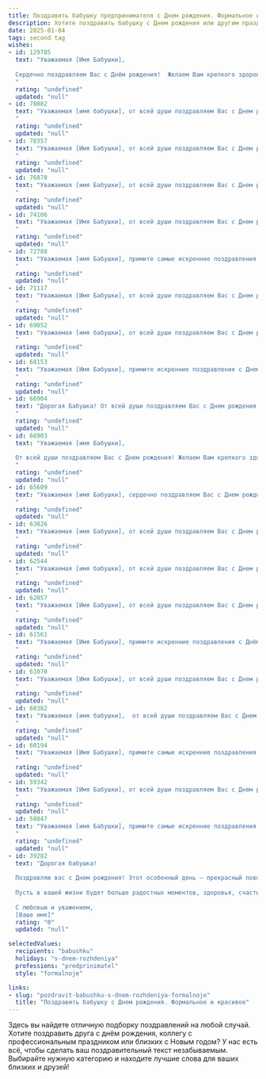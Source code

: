 ```yaml
---
title: Поздравить бабушку предпринимателя c Днем рождения. Формальное и красивое
description: Хотите поздравить бабушку c Днем рождения или другим праздником? Наш ИИ создаст незабываемое поздравление, а вы обязательно выделитесь среди других.  
date: 2025-01-04
tags: second tag
wishes:
- id: 129785
  text: "Уважаемая [Имя Бабушки],
  
  Сердечно поздравляем Вас с Днём рождения!  Желаем Вам крепкого здоровья, долголетия, неиссякаемой энергии и дальнейших успехов в Вашей предпринимательской деятельности. Пусть каждый день приносит радость, а все начинания будут успешными. Счастья, благополучия и  всего самого наилучшего!
  "
  rating: "undefined"
  updated: "null"
- id: 78882
  text: "Уважаемая [имя бабушки], от всей души поздравляем Вас с Днем рождения! Желаем Вам крепкого здоровья, неиссякаемой энергии и новых успехов в Вашем предпринимательском деле. Пусть каждый день приносит Вам радость, вдохновение и новые возможности!
  "
  rating: "undefined"
  updated: "null"
- id: 78357
  text: "Уважаемая [Имя Бабушки], от всей души поздравляем Вас с Днем рождения! Желаем Вам крепкого здоровья,  неиссякаемой энергии,  творческих успехов в Вашем предпринимательском деле и  радости от каждого прожитого дня!
  "
  rating: "undefined"
  updated: "null"
- id: 76878
  text: "Уважаемая [имя Бабушки], от всей души поздравляем Вас с Днем рождения! Желаем Вам крепкого здоровья, неиссякаемой энергии, процветания в Вашем предпринимательском деле и много счастливых моментов в кругу близких!
  "
  rating: "undefined"
  updated: "null"
- id: 74106
  text: "Уважаемая [Имя Бабушки], от всей души поздравляем Вас с Днем рождения! Желаем Вам крепкого здоровья, неугасающей энергии, благополучия и процветания в вашем предпринимательском деле. Пусть каждый день будет полон ярких событий и радости, а все задуманные планы успешно реализуются.
  "
  rating: "undefined"
  updated: "null"
- id: 72788
  text: "Уважаемая [имя Бабушки], примите самые искренние поздравления с Днём рождения! Желаем Вам крепкого здоровья, оптимизма и новых творческих успехов в Вашем предпринимательском деле. Пусть каждый день дарит Вам радость, благополучие и тепло домашнего очага!
  "
  rating: "undefined"
  updated: "null"
- id: 71117
  text: "Уважаемая [Имя Бабушки], от всей души поздравляем Вас с Днем рождения! Желаем Вам крепкого здоровья, благополучия, процветания в Вашем предпринимательском деле и  радости от каждого прожитого дня. Пусть этот год будет полон ярких событий, приятных встреч и успехов во всех начинаниях!
  "
  rating: "undefined"
  updated: "null"
- id: 69052
  text: "Уважаемая [имя бабушки], от всей души поздравляем Вас с Днем рождения! Желаем Вам крепкого здоровья, неиссякаемой энергии и успехов в вашем предпринимательском деле. Пусть каждый день приносит радость, а близкие всегда будут рядом. Счастья Вам и благополучия!
  "
  rating: "undefined"
  updated: "null"
- id: 68153
  text: "Уважаемая [Имя Бабушки], примите искренние поздравления с Днем рождения! Желаем Вам крепкого здоровья, благополучия и процветания Вашего дела. Пусть Ваш предпринимательский талант приносит Вам радость и успехи, а близкие всегда будут рядом, даря тепло и поддержку. С Днем рождения!
  "
  rating: "undefined"
  updated: "null"
- id: 66904
  text: "Дорогая Бабушка! От всей души поздравляем Вас с Днем рождения! Желаем Вам крепкого здоровья, неиссякаемой энергии и успехов в Вашем предпринимательском деле. Пусть каждый день приносит радость, а все задуманное вовремя сбудется!
  "
  rating: "undefined"
  updated: "null"
- id: 66903
  text: "Уважаемая [имя Бабушки],
  
  От всей души поздравляем Вас с Днем рождения! Желаем Вам крепкого здоровья, неиссякаемой энергии и новых успехов в Вашем предпринимательском деле. Пусть каждый день дарит Вам радость, а все задуманные планы успешно реализуются.
  "
  rating: "undefined"
  updated: "null"
- id: 65609
  text: "Уважаемая [имя Бабушки], сердечно поздравляем Вас с Днем рождения! Желаем Вам крепкого здоровья, неисчерпаемой энергии и оптимизма,  чтобы Вы продолжали успешно развивать свой бизнес и радовать близких своим успехом.  Пусть каждый день приносит Вам новые возможности и вдохновение!
  "
  rating: "undefined"
  updated: "null"
- id: 63826
  text: "Уважаемая [имя Бабушки], от всей души поздравляем Вас с Днем рождения! Желаем Вам крепкого здоровья, неиссякаемой энергии, новых успехов в Вашем предпринимательском деле и радости от каждого прожитого дня. Пусть Ваша жизнь будет наполнена любовью, счастьем и благополучием!
  "
  rating: "undefined"
  updated: "null"
- id: 62544
  text: "Уважаемая [имя бабушки], от всей души поздравляем Вас с Днем рождения! Желаем Вам крепкого здоровья, неиссякаемой энергии, процветания Вашему делу и, конечно же, огромного счастья! Пусть каждый день будет наполнен яркими красками и приятными событиями, а Ваша душа всегда остается молодой и светлой!
  "
  rating: "undefined"
  updated: "null"
- id: 62057
  text: "Уважаемая [Имя Бабушки], от всей души поздравляем Вас с Днем рождения! Желаем Вам крепкого здоровья, неиссякаемой энергии и вдохновения в Вашем предпринимательском деле. Пусть каждый день приносит новые успехи и радости, а Ваша жизнь будет наполнена любовью близких и теплыми воспоминаниями.
  "
  rating: "undefined"
  updated: "null"
- id: 61561
  text: "Уважаемая [Имя Бабушки], примите искренние поздравления с Днём рождения! Желаем Вам крепкого здоровья, долголетия, благополучия и успехов в Вашем предпринимательском деле. Пусть каждый день будет наполнен радостью, любовью и гармонией!
  "
  rating: "undefined"
  updated: "null"
- id: 61070
  text: "Уважаемая [Имя Бабушки], от всей души поздравляем Вас с Днем рождения! Желаем Вам крепкого здоровья, неиссякаемой энергии, новых творческих идей и процветания в Вашем предпринимательском деле. Пусть каждый день дарит Вам радость, а окружение - любовь и заботу. Счастья Вам, благополучия и долгих лет жизни!
  "
  rating: "undefined"
  updated: "null"
- id: 60382
  text: "Уважаемая [имя бабушки],  от всей души поздравляем Вас с Днем рождения! Желаем Вам крепкого здоровья, благополучия, процветания и неиссякаемого оптимизма в Вашем предпринимательском деле. Пусть каждый день дарит яркие эмоции и новые возможности для реализации Ваших идей. Пусть Ваша жизнь будет наполнена радостью, любовью и гармонией!
  "
  rating: "undefined"
  updated: "null"
- id: 60194
  text: "Уважаемая [Имя Бабушки], примите самые искренние поздравления с Днем рождения! Желаем Вам крепкого здоровья, долгих лет жизни, благополучия и процветания Вашему бизнесу. Пусть каждый день приносит радость, вдохновение и новые успехи!
  "
  rating: "undefined"
  updated: "null"
- id: 59342
  text: "Уважаемая [Имя Бабушки], от всей души поздравляем Вас с Днем рождения! Желаем Вам крепкого здоровья, неиссякаемой энергии и успехов в Вашем предпринимательском деле. Пусть каждый день приносит новые идеи, удачные сделки и финансовое благополучие!
  "
  rating: "undefined"
  updated: "null"
- id: 58847
  text: "Уважаемая [имя Бабушки], примите самые искренние поздравления с Днем рождения! Вы – пример успешного человека, яркий предприниматель, который вдохновляет своим упорством и целеустремленностью. Желаем Вам крепкого здоровья, неиссякаемой энергии и новых ярких свершений в бизнесе! Пусть каждый день приносит радость, а Ваше сердце наполняется теплом и любовью близких.
  "
  rating: "undefined"
  updated: "null"
- id: 39282
  text: "Дорогая бабушка!
  
  Поздравляю вас с Днем рождения! Этот особенный день – прекрасный повод выразить вам слова искренней благодарности и восхищения. Ваша энергия, мудрость и предпринимательский дух вдохновляют нас всех. Вы показали, как важно следовать своим мечтам и настойчиво добиваться поставленных целей.
  
  Пусть в вашей жизни будет больше радостных моментов, здоровья, счастья и успехов. Желаю вам, чтобы каждый новый день приносил только положительные эмоции, а все задуманное реализовывалось с лёгкостью и удовольствием.
  
  С любовью и уважением,
  [Ваше имя]"
  rating: "0"
  updated: "null"

selectedValues:
  recipients: "babushku"
  holidays: "s-dnem-rozhdeniya"
  professions: "predprinimatel"
  style: "formalnoje"

links:
- slug: "pozdravit-babushku-s-dnem-rozhdeniya-formalnoje"
  title: "Поздравить бабушку c Днем рождения. Формальное и красивое"
---
```


Здесь вы найдете отличную подборку поздравлений на любой случай. 
Хотите поздравить друга с днём рождения, коллегу с профессиональным праздником или близких с Новым годом? У нас есть всё, чтобы сделать ваш поздравительный текст незабываемым. Выбирайте нужную категорию и находите лучшие слова для ваших близких и друзей!
